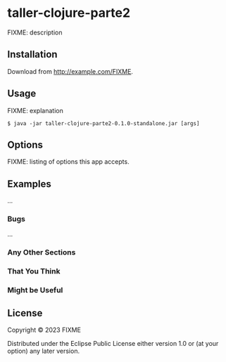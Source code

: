 # taller-clojure-parte2

FIXME: description

## Installation

Download from http://example.com/FIXME.

## Usage

FIXME: explanation

    $ java -jar taller-clojure-parte2-0.1.0-standalone.jar [args]

## Options

FIXME: listing of options this app accepts.

## Examples

...

### Bugs

...

### Any Other Sections
### That You Think
### Might be Useful

## License

Copyright © 2023 FIXME

Distributed under the Eclipse Public License either version 1.0 or (at
your option) any later version.
